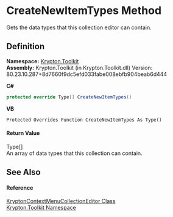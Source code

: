# CreateNewItemTypes Method


Gets the data types that this collection editor can contain.



## Definition
**Namespace:** <a href="79d2eac2-21f4-54ff-7552-b20c33c30600.md">Krypton.Toolkit</a>  
**Assembly:** Krypton.Toolkit (in Krypton.Toolkit.dll) Version: 80.23.10.287+8d7660f9dc5efd033fabe008ebfb904beab6d444

**C#**
``` C#
protected override Type[] CreateNewItemTypes()
```
**VB**
``` VB
Protected Overrides Function CreateNewItemTypes As Type()
```



#### Return Value
Type[]  
An array of data types that this collection can contain.

## See Also


#### Reference
<a href="cde2f6b7-ced5-0340-290e-c3ee3aee8fa9.md">KryptonContextMenuCollectionEditor Class</a>  
<a href="79d2eac2-21f4-54ff-7552-b20c33c30600.md">Krypton.Toolkit Namespace</a>  
